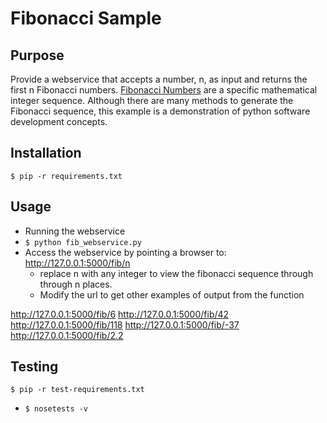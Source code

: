 Fibonacci Sample
===================

## Purpose ##
Provide a webservice that accepts a number, n, as input and returns the first n Fibonacci numbers.
[Fibonacci Numbers](http://en.wikipedia.org/wiki/Fibonacci_number) are a specific mathematical
integer sequence.  Although there are many methods to generate the Fibonacci sequence, this example
is a demonstration of python software development concepts.

## Installation ##
`$ pip -r requirements.txt`

## Usage ##
* Running the webservice
 * `$ python fib_webservice.py`
* Access the webservice by pointing a browser to:
  http://127.0.0.1:5000/fib/n
  * replace n with any integer to view the fibonacci sequence through through n places. 
  * Modify the url to get other examples of output from the function

http://127.0.0.1:5000/fib/6
http://127.0.0.1:5000/fib/42
http://127.0.0.1:5000/fib/118
http://127.0.0.1:5000/fib/-37
http://127.0.0.1:5000/fib/2.2

## Testing ##
`$ pip -r test-requirements.txt`
* `$ nosetests -v`
